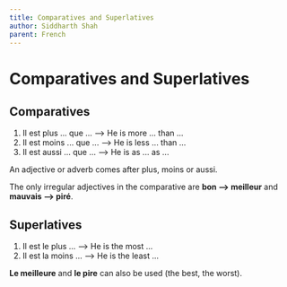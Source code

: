 ```yaml
---
title: Comparatives and Superlatives
author: Siddharth Shah
parent: French
---
```


# Comparatives and Superlatives

## Comparatives

1. Il est plus ... que ... ⟶ He is more ... than ...
2. Il est moins ... que ... ⟶ He is less ... than ...
3. Il est aussi ... que ... ⟶ He is as ... as ...

An adjective or adverb comes after plus, moins or aussi.

The only irregular adjectives in the comparative are **bon ⟶ meilleur** and **mauvais ⟶ piré**.

## Superlatives

1. Il est le plus ... ⟶ He is the most ...
2. Il est la moins ... ⟶ He is the least ...

**Le meilleure** and **le pire** can also be used (the best, the worst).